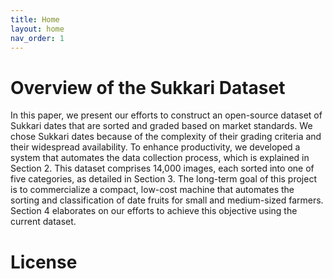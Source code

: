 ```yaml
---
title: Home
layout: home
nav_order: 1
---
```

# Overview of the Sukkari Dataset

In this paper, we present our efforts to construct an open-source dataset of Sukkari dates that are sorted and graded based on market standards.
We chose Sukkari dates because of the complexity of their grading criteria and their widespread availability.
To enhance productivity, we developed a system that automates the data collection process, which is explained in Section 2.
This dataset comprises 14,000 images, each sorted into one of five categories, as detailed in Section 3. 
The long-term goal of this project is to commercialize a compact, low-cost machine that automates the sorting and classification of date fruits for small and medium-sized farmers. Section 4 elaborates on our efforts to achieve this objective using the current dataset.

# License
